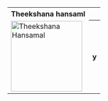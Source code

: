  <table></th><th>Theekshana hansaml</th></tr><tr><td><a href="https://github.com/Theekshanahansamal2007/theekshanait"><img src="https://i.ibb.co/vJ8x3gy/Snapchat-740802245.jpg" width="160" alt="Theekshana Hansamal"<table></th><th>







y

